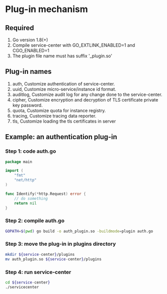 # Plug-in mechanism
## Required
1. Go version 1.8(+)
1. Compile service-center with GO_EXTLINK_ENABLED=1 and CGO_ENABLED=1
1. The plugin file name must has suffix '_plugin.so'

## Plug-in names
1. auth, Customize authentication of service-center.
1. uuid, Customize micro-service/instance id format.
1. auditlog, Customize audit log for any change done to the service-center.
1. cipher, Customize encryption and decryption of TLS certificate private key password.
1. quota, Customize quota for instance registry.
1. tracing, Customize tracing data reporter.
1. tls, Customize loading the tls certificates in server

## Example: an authentication plug-in

### Step 1: code auth.go

```go
package main

import (
    "fmt"
    "net/http"
)

func Identify(*http.Request) error {
	// do something
	return nil
}
```

### Step 2: compile auth.go

```bash
GOPATH=$(pwd) go build -o auth_plugin.so -buildmode=plugin auth.go
```

### Step 3: move the plug-in in plugins directory

```bash
mkdir ${service-center}/plugins
mv auth_plugin.so ${service-center}/plugins
```

### Step 4: run service-center

```bash
cd ${service-center}
./servicecenter
```